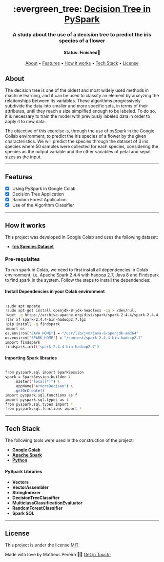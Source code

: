 <h1 align="center">
   :evergreen_tree: <a href="#"> Decision Tree in PySpark </a>
</h1>

<h3 align="center">
    A study about the use of a decision tree to predict the iris species of a flower
</h3>

<h4 align="center"> 
	 Status: Finished🚀
</h4>

<p align="center">
 <a href="#about">About</a> •
 <a href="#features">Features</a> •
 <a href="#how-it-works">How it works</a> • 
 <a href="#tech-stack">Tech Stack</a> • 
 <a href="#user-content-license">License</a>
</p>


## About

The decision tree is one of the oldest and most widely used methods in machine learning, and it can be used to classify an element by analyzing the relationships between its variables. These algorithms progressively subdivide the data into smaller and more specific sets, in terms of their attributes, until they reach a size simplified enough to be labeled. To do so, it is necessary to train the model with previously labeled data in order to apply it to new data.

The objective of this exercise is, through the use of pySpark in the Google Collab environment, to predict the iris species of a flower by the given characteristics. We will predict the species through the dataset of 3 iris species where 50 samples were collected for each species, considering the species as the output variable and the other variables of petal and sepal sizes as the input.

---

## Features

- [x] Using PySpark in Google Colab
- [x] Decision Tree Application
- [x] Random Forest Application
- [x] Use of the Algorithm Classifier
---

## How it works

This project was developed in Google Colab and uses the following dataset:

-   **[Iris Species Dataset](https://www.kaggle.com/uciml/iris)**


### Pre-requisites

To run spark in Colab, we need to first install all dependencies in Colab environment, i.e. Apache Spark 2.4.4 with hadoop 2.7, Java 8 and Findspark to find spark in the system. Follow the steps to install the dependencies:

#### Install Dependencies in your Colab environment

```bash

!sudo apt update
!sudo apt-get install openjdk-8-jdk-headless -qq > /dev/null
!wget -q https://archive.apache.org/dist/spark/spark-2.4.4/spark-2.4.4-bin-hadoop2.7.tgz
!tar xf spark-2.4.4-bin-hadoop2.7.tgz
!pip install -q findspark
import os
os.environ["JAVA_HOME"] = "/usr/lib/jvm/java-8-openjdk-amd64"
os.environ["SPARK_HOME"] = "/content/spark-2.4.4-bin-hadoop2.7"
import findspark
findspark.init('spark-2.4.4-bin-hadoop2.7')

```


#### Importing Spark libraries

```bash

from pyspark.sql import SparkSession 
spark = SparkSession.builder \
    .master("local[*]") \
    .appName("ArvoreDecisao") \
    .getOrCreate()
import pyspark.sql.functions as f
import pyspark.sql.types as t
from pyspark.sql.types import *
from pyspark.sql.functions import *

```

---

## Tech Stack

The following tools were used in the construction of the project:

-   **[Google Colab](https://colab.research.google.com/notebooks/welcome.ipynb?hl=pt_BR)**
-   **[Apache Spark](https://spark.apache.org/)**
-   **[Python](https://www.python.org/)**

#### **PySpark Libraries** 

-   **Vectors**
-   **VectorAssembler**
-   **StringIndexer**
-   **DecisionTreeClassifier**
-   **MulticlassClassificationEvaluator**
-   **RandomForestClassifier**
-   **Spark SQL**


---

## License

This project is under the license [MIT](./LICENSE).

Made with love by Matheus Pereira 👋🏽 [Get in Touch!](www.linkedin.com/in/matheus-de-medeiros-pereira-52b245140)
